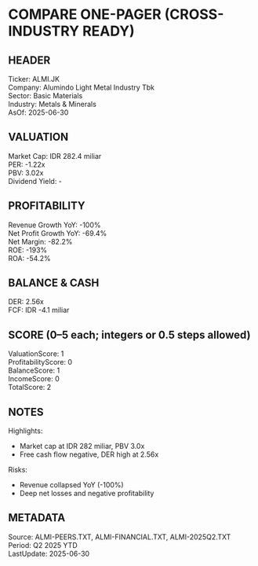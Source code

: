 # COMPARE ONE-PAGER (CROSS-INDUSTRY READY)

## HEADER
Ticker: ALMI.JK  
Company: Alumindo Light Metal Industry Tbk  
Sector: Basic Materials  
Industry: Metals & Minerals  
AsOf: 2025-06-30

## VALUATION
Market Cap: IDR 282.4 miliar  
PER: -1.22x  
PBV: 3.02x  
Dividend Yield: -

## PROFITABILITY
Revenue Growth YoY: -100%  
Net Profit Growth YoY: -69.4%  
Net Margin: -82.2%  
ROE: -193%  
ROA: -54.2%

## BALANCE & CASH
DER: 2.56x  
FCF: IDR -4.1 miliar

## SCORE (0–5 each; integers or 0.5 steps allowed)
ValuationScore: 1  
ProfitabilityScore: 0  
BalanceScore: 1  
IncomeScore: 0  
TotalScore: 2

## NOTES
Highlights:
- Market cap at IDR 282 miliar, PBV 3.0x
- Free cash flow negative, DER high at 2.56x

Risks:
- Revenue collapsed YoY (-100%)
- Deep net losses and negative profitability

## METADATA
Source: ALMI-PEERS.TXT, ALMI-FINANCIAL.TXT, ALMI-2025Q2.TXT  
Period: Q2 2025 YTD  
LastUpdate: 2025-06-30